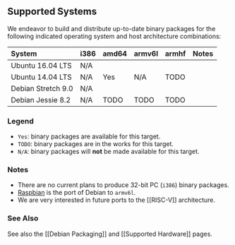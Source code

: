 Supported Systems
-----------------

We endeavor to build and distribute up-to-date binary packages for the
following indicated operating system and host architecture combinations:

| System                | i386    | amd64   | armv6l  | armhf   | Notes        |
| :-------------------- | :------ | :------ | :------ | :------ | ------------ |
| Ubuntu 16.04 LTS      | N/A     |         |         |         |              |
| Ubuntu 14.04 LTS      | N/A     | Yes     | N/A     | TODO    |              |
| Debian Stretch 9.0    | N/A     |         |         |         |              |
| Debian Jessie 8.2     | N/A     | TODO    | TODO    | TODO    |              |

### Legend

* `Yes`: binary packages are available for this target.
* `TODO`: binary packages are in the works for this target.
* `N/A`: binary packages will **not** be made available for this target.

### Notes

* There are no current plans to produce 32-bit PC (`i386`) binary packages.
* [Raspbian](https://www.raspbian.org/) is the port of Debian to `armv6l`.
* We are very interested in future ports to the [[RISC-V]] architecture.

### See Also

See also the [[Debian Packaging]] and [[Supported Hardware]] pages.

